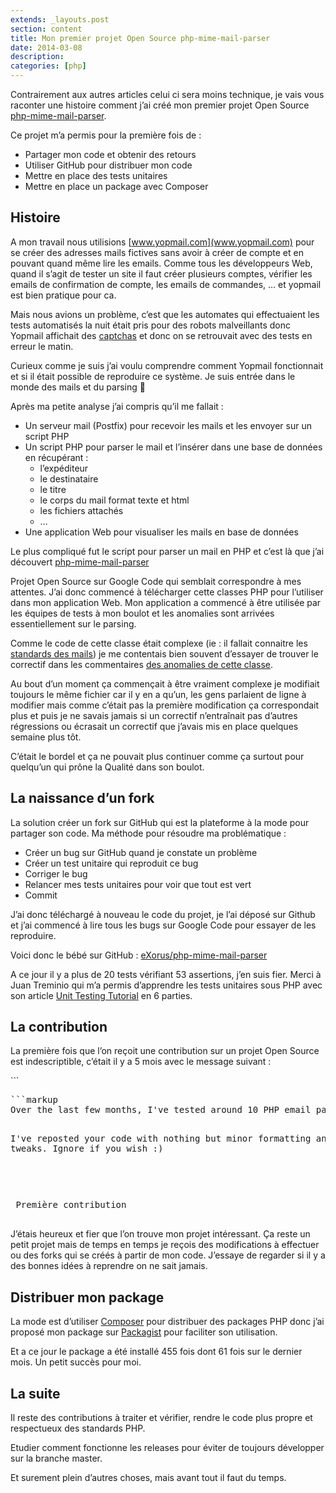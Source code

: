 ```yaml
---
extends: _layouts.post
section: content
title: Mon premier projet Open Source php-mime-mail-parser
date: 2014-03-08
description: 
categories: [php]
---
```


Contrairement aux autres articles celui ci sera moins technique, je vais vous raconter une histoire comment j’ai créé mon premier projet Open Source [php-mime-mail-parser](https://github.com/eXorus/php-mime-mail-parser).

Ce projet m’a permis pour la première fois de :

- Partager mon code et obtenir des retours
- Utiliser GitHub pour distribuer mon code
- Mettre en place des tests unitaires
- Mettre en place un package avec Composer

## Histoire

A mon travail nous utilisions [www.yopmail.com](www.yopmail.com) pour se créer des adresses mails fictives sans avoir à créer de compte et en pouvant quand même lire les emails. Comme tous les développeurs Web, quand il s’agit de tester un site il faut créer plusieurs comptes, vérifier les emails de confirmation de compte, les emails de commandes, … et yopmail est bien pratique pour ca.

Mais nous avions un problème, c’est que les automates qui effectuaient les tests automatisés la nuit était pris pour des robots malveillants donc Yopmail affichait des [captchas](http://fr.wikipedia.org/wiki/CAPTCHA) et donc on se retrouvait avec des tests en erreur le matin.

Curieux comme je suis j’ai voulu comprendre comment Yopmail fonctionnait et si il était possible de reproduire ce système. Je suis entrée dans le monde des mails et du parsing 🙂

Après ma petite analyse j’ai compris qu’il me fallait :

- Un serveur mail (Postfix) pour recevoir les mails et les envoyer sur un script PHP
- Un script PHP pour parser le mail et l’insérer dans une base de données en récupérant : 
    - l’expéditeur
    - le destinataire
    - le titre
    - le corps du mail format texte et html
    - les fichiers attachés
    - …
- Une application Web pour visualiser les mails en base de données

Le plus compliqué fut le script pour parser un mail en PHP et c’est là que j’ai découvert [php-mime-mail-parser](https://code.google.com/p/php-mime-mail-parser/)

Projet Open Source sur Google Code qui semblait correspondre à mes attentes. J’ai donc commencé à télécharger cette classes PHP pour l’utiliser dans mon application Web. Mon application a commencé à être utilisée par les équipes de tests à mon boulot et les anomalies sont arrivées essentiellement sur le parsing.

Comme le code de cette classe était complexe (ie : il fallait connaitre les [standards des mails](http://fr.wikipedia.org/wiki/Multipurpose_Internet_Mail_Extensions)) je me contentais bien souvent d’essayer de trouver le correctif dans les commentaires [des anomalies de cette classe](https://code.google.com/p/php-mime-mail-parser/issues/list).

Au bout d’un moment ça commençait à être vraiment complexe je modifiait toujours le même fichier car il y en a qu’un, les gens parlaient de ligne à modifier mais comme c’était pas la première modification ça correspondait plus et puis je ne savais jamais si un correctif n’entraînait pas d’autres régressions ou écrasait un correctif que j’avais mis en place quelques semaine plus tôt.

C’était le bordel et ça ne pouvait plus continuer comme ça surtout pour quelqu’un qui prône la Qualité dans son boulot.

## La naissance d’un fork

La solution créer un fork sur GitHub qui est la plateforme à la mode pour partager son code. Ma méthode pour résoudre ma problématique :

- Créer un bug sur GitHub quand je constate un problème
- Créer un test unitaire qui reproduit ce bug
- Corriger le bug
- Relancer mes tests unitaires pour voir que tout est vert
- Commit

J’ai donc téléchargé à nouveau le code du projet, je l’ai déposé sur Github et j’ai commencé à lire tous les bugs sur Google Code pour essayer de les reproduire.

Voici donc le bébé sur GitHub : [eXorus/php-mime-mail-parser](https://github.com/eXorus/php-mime-mail-parser)

A ce jour il y a plus de 20 tests vérifiant 53 assertions, j’en suis fier. Merci à Juan Treminio qui m’a permis d’apprendre les tests unitaires sous PHP avec son article [Unit Testing Tutorial](https://jtreminio.com/2013/03/unit-testing-tutorial-introduction-to-phpunit/) en 6 parties.

## La contribution

La première fois que l’on reçoit une contribution sur un projet Open Source est indescriptible, c’était il y a 5 mois avec le message suivant :

<div class="code-embed-wrapper"> ```
<pre class="language-markup code-embed-pre" data-line-offset="0" data-start="1">```markup
Over the last few months, I've tested around 10 PHP email parsing solutions. eXorus, you've nailed it! My assessment is that your modifications to MimeMailParser.class.php have made it the most effective php email parser around in terms of performance, foreign character encoding, attachment handling, and ease of use (once MailParse is installed).

I've reposted your code with nothing but minor formatting and syntax tweaks. Ignore if you wish :)
```
```

<div class="code-embed-infos"> <span class="code-embed-name">Première contribution</span> </div> </div>J’étais heureux et fier que l’on trouve mon projet intéressant. Ça reste un petit projet mais de temps en temps je reçois des modifications à effectuer ou des forks qui se créés à partir de mon code. J’essaye de regarder si il y a des bonnes idées à reprendre on ne sait jamais.

## Distribuer mon package

La mode est d’utiliser [Composer](https://getcomposer.org/) pour distribuer des packages PHP donc j’ai proposé mon package sur [Packagist](https://packagist.org/packages/exorus/php-mime-mail-parser) pour faciliter son utilisation.

Et a ce jour le package a été installé 455 fois dont 61 fois sur le dernier mois. Un petit succès pour moi.

## La suite

Il reste des contributions à traiter et vérifier, rendre le code plus propre et respectueux des standards PHP.

Etudier comment fonctionne les releases pour éviter de toujours développer sur la branche master.

Et surement plein d’autres choses, mais avant tout il faut du temps.